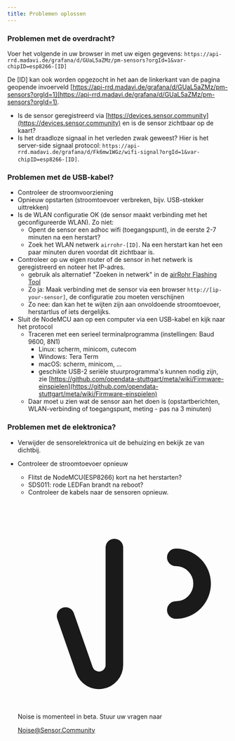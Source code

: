```yaml
---
title: Problemen oplossen
---
```


### Problemen met de overdracht?
Voer het volgende in uw browser in met uw eigen gegevens:
`https://api-rrd.madavi.de/grafana/d/GUaL5aZMz/pm-sensors?orgId=1&var-chipID=esp8266-[ID]`

De [ID] kan ook worden opgezocht in het aan de linkerkant van de pagina geopende invoerveld [https://api-rrd.madavi.de/grafana/d/GUaL5aZMz/pm-sensors?orgId=1](https://api-rrd.madavi.de/grafana/d/GUaL5aZMz/pm-sensors?orgId=1).

* Is de sensor geregistreerd via [https://devices.sensor.community](https://devices.sensor.community) en is de sensor zichtbaar op de kaart?
* Is het draadloze signaal in het verleden zwak geweest?
  Hier is het server-side signaal protocol: `https://api-rrd.madavi.de/grafana/d/Fk6mw1WGz/wifi-signal?orgId=1&var-chipID=esp8266-[ID]`.

### Problemen met de USB-kabel?
* Controleer de stroomvoorziening
* Opnieuw opstarten (stroomtoevoer verbreken, bijv. USB-stekker uittrekken)
* Is de WLAN configuratie OK (de sensor maakt verbinding met het geconfigureerde WLAN). Zo niet:
  * Opent de sensor een adhoc wifi (toegangspunt), in de eerste 2-7 minuten na een herstart?
  * Zoek het WLAN netwerk `airrohr-[ID]`. Na een herstart kan het een paar minuten duren voordat dit zichtbaar is.
* Controleer op uw eigen router of de sensor in het netwerk is geregistreerd en noteer het IP-adres.
  * gebruik als alternatief "Zoeken in netwerk" in de [airRohr Flashing Tool](https://github.com/opendata-stuttgart/airrohr-firmware-flasher)
  * Zo ja: Maak verbinding met de sensor via een browser `http://[ip-your-sensor]`, de configuratie zou moeten verschijnen
  * Zo nee: dan kan het te wijten zijn aan onvoldoende stroomtoevoer, herstartlus of iets dergelijks.
* Sluit de NodeMCU aan op een computer via een USB-kabel en kijk naar het protocol
  * Traceren met een serieel terminalprogramma (instellingen: Baud 9600, 8N1)
    * Linux: scherm, minicom, cutecom
    * Windows: Tera Term
    * macOS: scherm, minicom, ...
    * geschikte USB-2 seriële stuurprogramma's kunnen nodig zijn, zie [https://github.com/opendata-stuttgart/meta/wiki/Firmware-einspielen](https://github.com/opendata-stuttgart/meta/wiki/Firmware-einspielen)
  * Daar moet u zien wat de sensor aan het doen is (opstartberichten, WLAN-verbinding of toegangspunt, meting - pas na 3 minuten)

### Problemen met de elektronica?
* Verwijder de sensorelektronica uit de behuizing en bekijk ze van dichtbij.
* Controleer de stroomtoevoer opnieuw
    * Flitst de NodeMCU(ESP8266) kort na het herstarten?
    * SDS011: rode LEDFan brandt na reboot?
    * Controleer de kabels naar de sensoren opnieuw.

  <div class="max-w-screen-xl mx-auto pt-5">
      <div class="p-2 rounded-lg bg-indigo-100 shadow-lg sm:p-3">
      <div class="flex items-center">
            <span class="p-2 rounded-lg bg-indigo-500">
              <svg class="h-8 w-8 text-white" fill="none" viewBox="0 0 24 24" stroke="currentColor">
                <path stroke-linecap="round" stroke-linejoin="round" stroke-width="2" d="M11 5.882V19.24a1.76 1.76 0 01-3.417.592l-2.147-6.15M18 13a3 3 0 100-6M5. 436 13.683A4.001 4.001 0 017 6h1.832c4.1 0 7.625-1.234 9.168-3v14c-1.543-1.766-5.067-3-9.168-3H7a3.988 3.988 0 01-1.564-.317z" >
              <svg>
            <span>
        <div class="flex flex-wrap">
          <div class="flex-wrap flex">
            <p class="pt-1 text-indigo-700 font-medium">
                Noise is momenteel in beta. Stuur uw vragen naar<p>
          <a href="mailto:Noise@Sensor.Community" class="ml-1 font-medium underline text-white hover:text-yellow-600">
                  Noise@Sensor.Community<a>
          <div>
           <div>
      <div>
    <div>
  <div>
